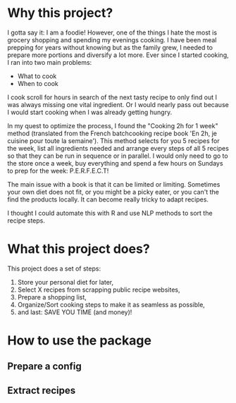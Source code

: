 # Why this project?

I gotta say it: I am a foodie! However, one of the things I hate the most is grocery shopping and spending my evenings cooking.
I have been meal prepping for years without knowing but as the family grew, I needed to prepare more portions and diversify a lot more.
Ever since I started cooking, I ran into two main problems:
- What to cook
- When to cook

I cook scroll for hours in search of the next tasty recipe to only find out I was always missing one vital ingredient.
Or I would nearly pass out because I would start cooking when I was already getting hungry.

In my quest to optimize the process, I found the "Cooking 2h for 1 week" method (translated from the French batchcooking recipe book 'En 2h, je cuisine pour toute la semaine').
This method selects for you 5 recipes for the week, list all ingredients needed and arrange every steps of all 5 recipes so that they can be run in sequence or in parallel.
I would only need to go to the store once a week, buy everything and spend a few hours on Sundays to prep for the week: P.E.R.F.E.C.T!

The main issue with a book is that it can be limited or limiting.
Sometimes your own diet does not fit, or you might be a picky eater, or you can't the find the products locally.
It can become really tricky to adapt recipes.

I thought I could automate this with R and use NLP methods to sort the recipe steps.

# What this project does?

This project does a set of steps:
1. Store your personal diet for later,
2. Select X recipes from scrapping public recipe websites,
3. Prepare a shopping list,
4. Organize/Sort cooking steps to make it as seamless as possible,
5. and last: SAVE YOU TIME (and money)!

# How to use the package
## Prepare a config

## Extract recipes